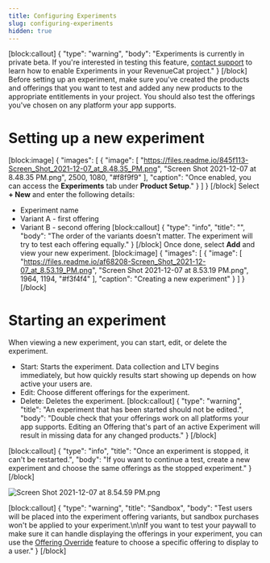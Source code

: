 ```yaml
---
title: Configuring Experiments
slug: configuring-experiments
hidden: true
---
```

[block:callout]
{
  "type": "warning",
  "body": "Experiments is currently in private beta. If you're interested in testing this feature, [contact support](doc:scope-of-support#help-with-your-account-billing-or-feature-requests) to learn how to enable Experiments in your RevenueCat project."
}
[/block]
Before setting up an experiment, make sure you've created the products and offerings that you want to test and added any new products to the appropriate entitlements in your project. You should also test the offerings you've chosen on any platform your app supports.

# Setting up a new experiment
[block:image]
{
  "images": [
    {
      "image": [
        "https://files.readme.io/845f113-Screen_Shot_2021-12-07_at_8.48.35_PM.png",
        "Screen Shot 2021-12-07 at 8.48.35 PM.png",
        2500,
        1080,
        "#f8f9f9"
      ],
      "caption": "Once enabled, you can access the **Experiments** tab under **Product Setup**."
    }
  ]
}
[/block]
Select **+ New** and enter the following details:

- Experiment name
- Variant A - first offering
- Variant B - second offering
[block:callout]
{
  "type": "info",
  "title": "",
  "body": "The order of the variants doesn't matter. The experiment will try to test each offering equally."
}
[/block]
Once done, select **Add** and view your new experiment.
[block:image]
{
  "images": [
    {
      "image": [
        "https://files.readme.io/af68208-Screen_Shot_2021-12-07_at_8.53.19_PM.png",
        "Screen Shot 2021-12-07 at 8.53.19 PM.png",
        1964,
        1194,
        "#f3f4f4"
      ],
      "caption": "Creating a new experiment"
    }
  ]
}
[/block]
# Starting an experiment

When viewing a new experiment, you can start, edit, or delete the experiment.

- Start: Starts the experiment. Data collection and LTV begins immediately, but how quickly results start showing up depends on how active your users are.
- Edit: Choose different offerings for the experiment.
- Delete: Deletes the experiment.
[block:callout]
{
  "type": "warning",
  "title": "An experiment that has been started should not be edited.",
  "body": "Double check that your offerings work on all platforms your app supports. Editing an Offering that's part of an active Experiment will result in missing data for any changed products."
}
[/block]

[block:callout]
{
  "type": "info",
  "title": "Once an experiment is stopped, it can't be restarted.",
  "body": "If you want to continue a test, create a new experiment and choose the same offerings as the stopped experiment."
}
[/block]

![](https://files.readme.io/39cfaaa-Screen_Shot_2021-12-07_at_8.54.59_PM.png "Screen Shot 2021-12-07 at 8.54.59 PM.png")

[block:callout]
{
  "type": "warning",
  "title": "Sandbox",
  "body": "Test users will be placed into the experiment offering variants, but sandbox purchases won't be applied to your experiment.\n\nIf you want to test your paywall to make sure it can handle displaying the offerings in your experiment, you can use the [Offering Override](doc:offering-override) feature to choose a specific offering to display to a user."
}
[/block]